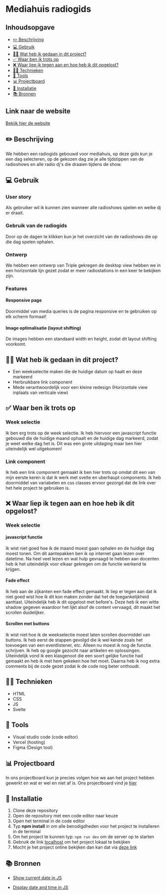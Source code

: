 # Mediahuis radiogids

## Inhoudsopgave
* [✏️ Beschrijving](#-beschrijving)
* [💻 Gebruik](#-gebruik)
* [👨‍💻 Wat heb ik gedaan in dit project?](#-wat-heb-ik-gedaan-in-dit-project)
* [✅ Waar ben ik trots op](#-waar-ben-ik-trots-op)
* [❌ Waar liep ik tegen aan en hoe heb ik dit opgelost?](#-waar-liep-ik-tegen-aan-en-hoe-heb-ik-dit-opgelost)
* [👷‍♂️ Technieken](#technieken)
* [🧰 Tools](#-tools)
* [📊 Projectboard](#-projectboard)
* [🔧 Installatie](#-installatie)
* [📚 Bronnen](#-bronnen)

## Link naar de website
<a href="https://lose-your-head-the-client-case-5q6r.vercel.app/" alt="link naar de website">Bekijk hier de website</a>

## ✏️ Beschrijving
We hebben een radiogids gebouwd voor mediahuis, op deze gids kun je een dag selecteren, op de gekozen dag zie je alle tijdstippen van de radioshows en alle radio dj's die draaien tijdens de show.
<!-- Voeg een mooie poster visual toe 📸 -->

## 💻 Gebruik
<!-- Bij Gebruik staat de user story, hoe het werkt en wat je er mee kan. -->
### User story
Als gebruiker wil ik kunnen zien wanneer alle radioshows spelen en welke dj er draait.

### Gebruik van de radiogids
Door op de dagen te klikken kun je het overzicht van de radioshows die op die dag spelen ophalen.

### Ontwerp
We hebben een ontwerp van Triple gekregen de desktop view hebben we in een horizontale lijn gezet zodat er meer radiostations in een keer te bekijken zijn.

### Features

#### Responsive page
Doormiddel van media queries is de pagina responsive en te gebruiken op elk scherm formaat!

#### Image optimalisatie (layout shifting)
De images hebben een standaard width en height, zodat dit layout shifting voorkomt.

## 👨‍💻 Wat heb ik gedaan in dit project?

- Een weekselectie maken die de huidige datum op haalt en deze markeerd
- Herbruikbare link component
- Mede verantwoordelijk voor een kleine redesign (Horizontale view inplaats van verticale view)

## ✅ Waar ben ik trots op

### Week selectie
Ik ben erg trots op de week selectie. Ik heb hiervoor een javascript functie gebouwd die de huidige maand ophaalt en de huidige dag markeerd, zodat je weet welke dag het is. Dit was een grote uitdaging maar ben hier uiteindelijk wel uitgekomen!

### Link component
Ik heb een link component gemaakt ik ben hier trots op omdat dit een van mijn eerste keren is dat ik werk met svelte en uberhaupt components. Ik heb doormiddel van variabelen en css classes ervoor gezorgd dat de link over het hele project te gebruiken is.

## ❌ Waar liep ik tegen aan en hoe heb ik dit opgelost?

### Week selectie
#### javascript functie
Ik wist niet goed hoe ik de maand moest gaan ophalen en de huidige dag moest tonen. Om dit aantepakken ben ik op internet gaan lezen over datetime. Na heel veel lezen en wat hulp gevraagd te hebben aan docenten heb ik het uiteindelijk voor elkaar gekregen om de functie werkend te krijgen.

#### Fade effect
Ik heb aan de zijkanten een fade effect gemaakt. Ik liep er tegen aan dat ik niet goed wist hoe ik dit kon maken zonder dat het de toegankelijkheid aanttast. Uiteindelijk heb ik dit opgelost met before's. Deze heb ik een witte shadow gegeven waardoor het lijkt alsof de content vervaagd, dit maakt het scrollen duidelijker.

#### Scrollen met buttons
Ik wist niet hoe ik de weekselectie moest laten scrollen doormiddel van buttons. Ik heb eerst de stappen gevolgd die ik wel kende zoals het toevoegen van een eventlistener, etc. Alleen nu moest ik nog de functie schrijven. Ik heb op google gezocht naar artikelen en oplossingen. Uiteindelijk vond ik een klasgenoot die een soort gelijke functie had gemaakt en heb ik met hem gekeken hoe het moet. Daarna heb ik nog extra comments bij de code gezet zodat ik de code nog beter onthoudt.

## 👷‍♂️ Technieken
- HTML
- CSS
- JS
- Svelte

## 🧰 Tools
- Visual studio code (code editor)
- Vercel (hosting)
- Figma (Design tool)

## 📊 Projectboard
In ons projectboard kun je precies volgen hoe we aan het project hebben gewerkt en wat er wel en niet af is. Ons projectboard vind je <a href="https://github.com/users/Daan645/projects/8">hier</a>

## 🔧 Installatie
<!-- Bij Instalatie staat hoe een andere developer aan jouw repo kan werken -->
1. Clone deze repository
2. Open de repository met een code editor naar keuze
3. Open het terminal in de code editor
4. Typ **npm install** in om alle benodigdheden voor het project te installeren in de terminal
5. Om het project te kunnen typ: `npm run dev` om de server op te starten
5. Gebruik de link <a href="http://localhost:5173/">localhost</a> om het project lokaal te bekijken
6. Mocht je het project online bekijken dan kan dat via <a href="https://lose-your-head-the-client-case-5q6r.vercel.app/" alt="link naar de website">deze link</a>

## 📚 Bronnen
- <a href="https://www.shecodes.io/athena/73295-how-to-display-the-current-day-of-the-week-and-time-using-javascript#:~:text=%2F%2F%20create%20a%20new%20Date,current%20time%20const%20time%20%3D%20now.">Show current date in JS</a>

- <a href="https://www.shecodes.io/athena/38917-how-to-display-the-current-date-and-time-in-javascript#:~:text=To%20display%20the%20current%20date%20and%20time%20in%20JavaScript%2C%20you,()%20object%20and%20its%20methods.&text=In%20the%20code%20above%2C%20we,the%20current%20date%20and%20time.">Display date and time in JS</a>


